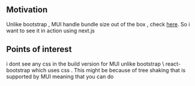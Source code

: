 <h2>Motivation</h2>
Unlike bootstrap , MUI handle bundle size out of the box , check <a href='https://mui.com/material-ui/guides/minimizing-bundle-size/'>here</a>. So i want to see it in action using next.js

<h2>Points of interest</h2>
i dont see any css in the build version for MUI unlike bootstrap \ react-bootstrap which uses css . This might be because of tree shaking that is supported by MUI meaning that you can do 